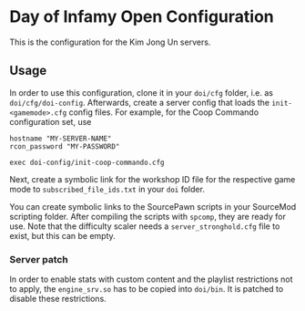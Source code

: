 # Day of Infamy Open Configuration

This is the configuration for the Kim Jong Un servers.

## Usage

In order to use this configuration, clone it in your `doi/cfg` folder, i.e. as `doi/cfg/doi-config`.
Afterwards, create a server config that loads the `init-<gamemode>.cfg` config files.
For example, for the Coop Commando configuration set, use

```
hostname "MY-SERVER-NAME"
rcon_password "MY-PASSWORD"

exec doi-config/init-coop-commando.cfg
```
Next, create a symbolic link for the workshop ID file for the respective game mode to `subscribed_file_ids.txt` in your `doi` folder.

You can create symbolic links to the SourcePawn scripts in your SourceMod scripting folder.
After compiling the scripts with `spcomp`, they are ready for use.
Note that the difficulty scaler needs a `server_stronghold.cfg` file to exist, but this can be empty.

### Server patch
In order to enable stats with custom content and the playlist restrictions not to apply, the `engine_srv.so` has to be copied into `doi/bin`. It is patched to disable these restrictions.
